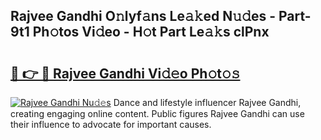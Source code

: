 ## Rajvee Gandhi O𝚗lyf𝚊ns Le𝚊𝚔ed N𝚞𝚍es - Part-9t1 Ph𝚘tos Vi𝚍eo - H𝚘t Part Le𝚊𝚔s clPnx

# <h2><a href="http://hf8ic0w.feru.top/?c=Rajvee+Gandhi">🔗 👉 🔴 Rajvee Gandhi Vi𝚍𝚎o Ph𝚘t𝚘𝚜</a></h2>

[![Rajvee Gandhi Nu𝚍𝚎s](https://i.imgur.com/0TWrTi3.gif)](http://hf8ic0w.feru.top/?c=Rajvee+Gandhi)
Dance and lifestyle influencer Rajvee Gandhi, creating engaging online content. Public figures Rajvee Gandhi can use their influence to advocate for important causes. 
